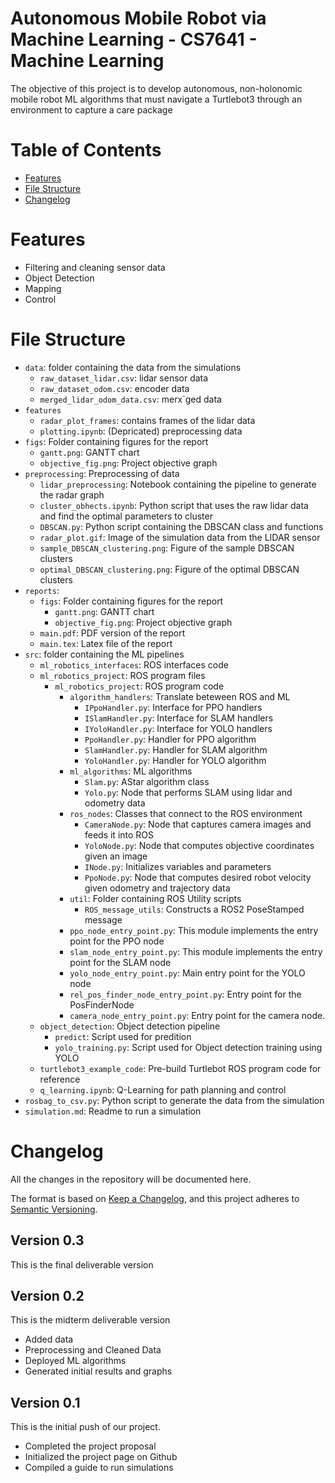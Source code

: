 Autonomous Mobile Robot via Machine Learning - CS7641 - Machine Learning
=============================

The objective of this project is to develop autonomous, non-holonomic mobile robot ML algorithms that must navigate a Turtlebot3 through an environment to capture a care package

# Table of Contents
<!--ts-->
- [Features](#features)
- [File Structure](#file_structure)
- [Changelog](#changelog)
<!--te-->

# Features
<!-- - Data Collection -->
- Filtering and cleaning sensor data
- Object Detection
- Mapping
- Control

# File Structure
- `data`: folder containing the data from the simulations
    - `raw_dataset_lidar.csv`: lidar sensor data
    - `raw_dataset_odom.csv`: encoder data
    - `merged_lidar_odom_data.csv`: merx`ged data
- `features`
    - `radar_plot_frames`: contains frames of the lidar data
    - `plotting.ipynb`: (Depricated) preprocessing data
- `figs`: Folder containing figures for the report
    - `gantt.png`: GANTT chart
    - `objective_fig.png`: Project objective graph
- `preprocessing`: Preprocessing of data
    - `lidar_preprocessing`: Notebook containing the pipeline to generate the radar graph
    - `cluster_obhects.ipynb`: Python script that uses the raw lidar data and find the optimal parameters to cluster
    - `DBSCAN.py`: Python script containing the DBSCAN class and functions
    - `radar_plot.gif`: Image of the simulation data from the LIDAR sensor
    - `sample_DBSCAN_clustering.png`: Figure of the sample DBSCAN clusters
    - `optimal_DBSCAN_clustering.png`: Figure of the optimal DBSCAN clusters
- `reports`:
    - `figs`: Folder containing figures for the report
        - `gantt.png`: GANTT chart
        - `objective_fig.png`: Project objective graph
    - `main.pdf`: PDF version of the report
    - `main.tex`: Latex file of the report
- `src`: folder containing the ML pipelines
    - `ml_robotics_interfaces`: ROS interfaces code
    - `ml_robotics_project`: ROS program files
        - `ml_robotics_project`: ROS program code
            - `algorithm_handlers`: Translate beteween ROS and ML
                - `IPpoHandler.py`: Interface for PPO handlers
                - `ISlamHandler.py`: Interface for SLAM handlers
                - `IYoloHandler.py`: Interface for YOLO handlers
                - `PpoHandler.py`: Handler for PPO algorithm
                - `SlamHandler.py`: Handler for SLAM algorithm
                - `YoloHandler.py`: Handler for YOLO algorithm
            - `ml_algorithms`: ML algorithms
                - `Slam.py`: AStar algorithm class
                - `Yolo.py`: Node that performs SLAM using lidar and odometry data
            - `ros_nodes`: Classes that connect to the ROS environment
                - `CameraNode.py`: Node that captures camera images and feeds it into ROS
                - `YoloNode.py`: Node that computes objective coordinates given an image
                - `INode.py`: Initializes variables and parameters
                - `PpoNode.py`: Node that computes desired robot velocity given odometry and trajectory data
            - `util`: Folder containing ROS Utility scripts
                - `ROS_message_utils`: Constructs a ROS2 PoseStamped message
            - `ppo_node_entry_point.py`: This module implements the entry point for the PPO node
            - `slam_node_entry_point.py`: This module implements the entry point for the SLAM node
            - `yolo_node_entry_point.py`: Main entry point for the YOLO node
            - `rel_pos_finder_node_entry_point.py`: Entry point for the PosFinderNode
            - `camera_node_entry_point.py`: Entry point for the camera node.
    - `object_detection`: Object detection pipeline
        - `predict`: Script used for predition
        - `yolo_training.py`: Script used for Object detection training using YOLO
    - `turtlebot3_example_code`: Pre-build Turtlebot ROS program code for reference
    - `q_learning.ipynb`: Q-Learning for path planning and control
- `rosbag_to_csv.py`: Python script to generate the data from the simulation
- `simulation.md`: Readme to run a simulation


# Changelog
All the changes in the repository will be documented here.

The format is based on [Keep a Changelog](https://keepachangelog.com/en/1.0.0/),
and this project adheres to [Semantic Versioning](https://semver.org/spec/v2.0.0.html).

## Version 0.3
This is the final deliverable version


## Version 0.2

This is the midterm deliverable version
- Added data
- Preprocessing and Cleaned Data
- Deployed ML algorithms
- Generated initial results and graphs

## Version 0.1

This is the initial push of our project.
- Completed the project proposal
- Initialized the project page on Github
- Compiled a guide to run simulations
